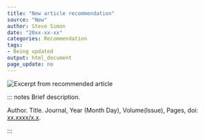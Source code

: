 ```yaml
---
title: "New article recommendation"
source: "New"
author: Steve Simon
date: "20xx-xx-xx"
categories: Recommendation
tags:
- Being updated
output: html_document
page_update: no
---
```


![](http://www.pmean.com/new-images/xx/xx-01.png "Excerpt from recommended article")

::: notes
Brief description.

Author. Title. Journal, Year (Month Day), Volume(Issue), Pages, doi: [xx.xxxx/x.x][doi1].

[doi1]: https://doi.org/xx.xxxx/x.x
:::
